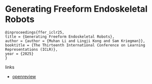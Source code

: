 # Generating Freeform Endoskeletal Robots

```
@inproceedings{ffer_iclr25,
title = {Generating Freeform Endoskeletal Robots},
author = {author = {Muhan Li and Lingji Kong and Sam Kriegman}},
booktitle = {The Thirteenth International Conference on Learning Representations (ICLR)},
year = {2025}
}
```

links
- [openreview](https://openreview.net/forum?id=awvJBtB2op)
